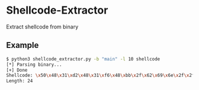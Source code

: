 # Shellcode-Extractor
Extract shellcode from binary

## Example
```bash
$ python3 shellcode_extractor.py -b "main" -l 10 shellcode
[*] Parsing binary...
[+] Done
Shellcode: \x50\x48\x31\xd2\x48\x31\xf6\x48\xbb\x2f\x62\x69\x6e\x2f\x2f\x73\x68\x53\x54\x5f\xb0\x3b\x0f\x05
Length: 24
```
